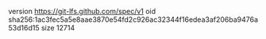 version https://git-lfs.github.com/spec/v1
oid sha256:1ac3fec5a5e8aae3870e54fd2c926ac32344f16edea3af206ba9476a53d16d15
size 12714
